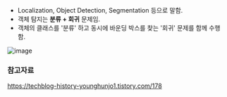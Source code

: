 

- Localization, Object Detection, Segmentation 등으로 말함. 
- 객체 탐지는 **분류 + 회귀** 문제임.
- 객체의 클래스를 '분류' 하고 동시에 바운딩 박스를 찾는 '회귀' 문제를 함께 수행 함.

![image](https://github.com/sandartchip/TIL/assets/15938354/cd3db2b8-ae0e-4c7a-a19a-04644ff0b98c)





### 참고자료 
https://techblog-history-younghunjo1.tistory.com/178
